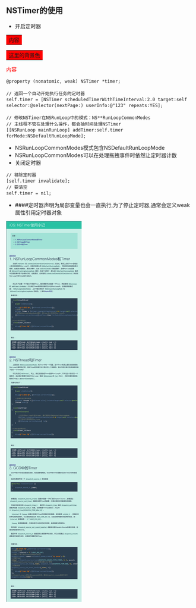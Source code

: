 ## NSTimer的使用
- 开启定时器

<table><tr><td bgcolor = #FF0000> 内容 </td></tr></table>

<table><tr><td bgcolor=red>这里的背景色</td></tr></table>


<font color=red> 内容 </font>

```objc
@property (nonatomic, weak) NSTimer *timer;

// 返回一个自动开始执行任务的定时器
self.timer = [NSTimer scheduledTimerWithTimeInterval:2.0 target:self selector:@selector(nextPage:) userInfo:@"123" repeats:YES];

// 修改NSTimer在NSRunLoop中的模式：NS**RunLoopCommonModes
// 主线程不管在处理什么操作，都会抽时间处理NSTimer
[[NSRunLoop mainRunLoop] addTimer:self.timer forMode:NSDefaultRunLoopMode];
```
- NSRunLoopCommonModes模式包含NSDefaultRunLoopMode
- NSRunLoopCommonModes可以在处理拖拽事件时依然让定时器计数
- 关闭定时器

```objc
// 移除定时器
[self.timer invalidate];
// 要清空
self.timer = nil;
```
 - ####定时器声明为局部变量也会一直执行,为了停止定时器,通常会定义weak属性引用定时器对象

![](nstimer.jpg)

